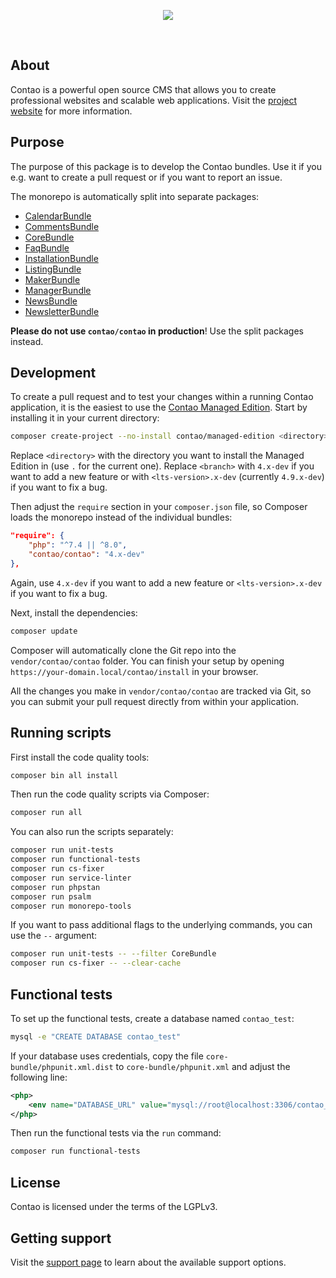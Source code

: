 <p align="center"><img src="https://contao.org/files/contao/logo/contao-logo-corporate.svg"></p>

<p align="center">
<a href="https://github.com/contao/contao/actions"><img src="https://github.com/contao/contao/actions/workflows/ci.yml/badge.svg?branch=4.x" alt></a>
<a href="https://codecov.io/gh/contao/contao"><img src="https://codecov.io/gh/contao/contao/branch/4.x/graph/badge.svg" alt></a>
<a href="https://packagist.org/packages/contao/contao"><img src="https://img.shields.io/packagist/v/contao/contao.svg" alt></a>
</p>

## About

Contao is a powerful open source CMS that allows you to create professional
websites and scalable web applications. Visit the [project website][1] for more
information.

## Purpose

The purpose of this package is to develop the Contao bundles. Use it if you
e.g. want to create a pull request or if you want to report an issue.

The monorepo is automatically split into separate packages:

 * [CalendarBundle](https://github.com/contao/calendar-bundle)
 * [CommentsBundle](https://github.com/contao/comments-bundle)
 * [CoreBundle](https://github.com/contao/core-bundle)
 * [FaqBundle](https://github.com/contao/faq-bundle)
 * [InstallationBundle](https://github.com/contao/installation-bundle)
 * [ListingBundle](https://github.com/contao/listing-bundle)
 * [MakerBundle](https://github.com/contao/maker-bundle)
 * [ManagerBundle](https://github.com/contao/manager-bundle)
 * [NewsBundle](https://github.com/contao/news-bundle)
 * [NewsletterBundle](https://github.com/contao/newsletter-bundle)

**Please do not use `contao/contao` in production**! Use the split packages
instead.

## Development

To create a pull request and to test your changes within a running Contao
application, it is the easiest to use the [Contao Managed Edition][2]. Start by
installing it in your current directory:

```bash
composer create-project --no-install contao/managed-edition <directory> <branch>
```

Replace `<directory>` with the directory you want to install the Managed
Edition in (use `.` for the current one). Replace `<branch>` with `4.x-dev` if
you want to add a new feature or with `<lts-version>.x-dev` (currently
`4.9.x-dev`) if you want to fix a bug.

Then adjust the `require` section in your `composer.json` file, so Composer
loads the monorepo instead of the individual bundles:

```json
"require": {
    "php": "^7.4 || ^8.0",
    "contao/contao": "4.x-dev"
},
```

Again, use `4.x-dev` if you want to add a new feature or `<lts-version>.x-dev`
if you want to fix a bug.

Next, install the dependencies:

```bash
composer update
```

Composer will automatically clone the Git repo into the `vendor/contao/contao`
folder. You can finish your setup by opening
`https://your-domain.local/contao/install` in your browser.

All the changes you make in `vendor/contao/contao` are tracked via Git, so
you can submit your pull request directly from within your application.

## Running scripts

First install the code quality tools:

```bash
composer bin all install
```

Then run the code quality scripts via Composer:

```bash
composer run all
```

You can also run the scripts separately:

```bash
composer run unit-tests
composer run functional-tests
composer run cs-fixer
composer run service-linter
composer run phpstan
composer run psalm
composer run monorepo-tools
```

If you want to pass additional flags to the underlying commands, you can use
the `--` argument:

```bash
composer run unit-tests -- --filter CoreBundle
composer run cs-fixer -- --clear-cache
```

## Functional tests

To set up the functional tests, create a database named `contao_test`:

```bash
mysql -e "CREATE DATABASE contao_test"
```

If your database uses credentials, copy the file `core-bundle/phpunit.xml.dist`
to `core-bundle/phpunit.xml` and adjust the following line:

```xml
<php>
    <env name="DATABASE_URL" value="mysql://root@localhost:3306/contao_test" />
</php>
```

Then run the functional tests via the `run` command:

```bash
composer run functional-tests
```

## License

Contao is licensed under the terms of the LGPLv3.

## Getting support

Visit the [support page][3] to learn about the available support options.

[1]: https://contao.org
[2]: https://github.com/contao/managed-edition
[3]: https://contao.org/en/support.html
